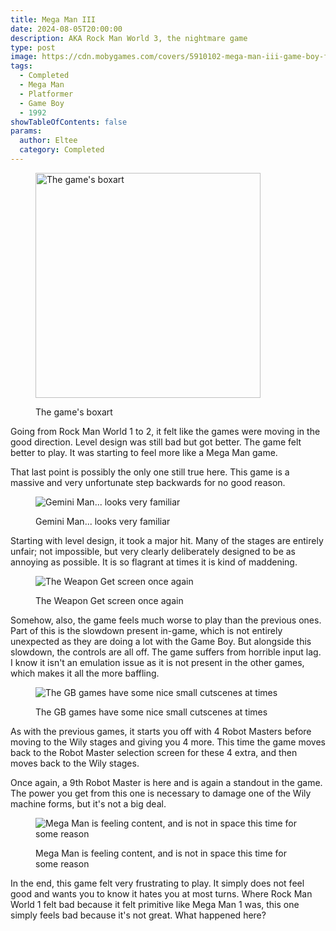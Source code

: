 ```yaml
---
title: Mega Man III
date: 2024-08-05T20:00:00
description: AKA Rock Man World 3, the nightmare game
type: post
image: https://cdn.mobygames.com/covers/5910102-mega-man-iii-game-boy-front-cover.jpg
tags:
  - Completed
  - Mega Man
  - Platformer
  - Game Boy
  - 1992
showTableOfContents: false
params:
  author: Eltee
  category: Completed
---
```

<figure><img src="https://cdn.mobygames.com/covers/5910102-mega-man-iii-game-boy-front-cover.jpg" alt="The game's boxart" width="360px "><figcaption><p>The game's boxart</p></figcaption></figure>

Going from Rock Man World 1 to 2, it felt like the games were moving in the good direction. Level design was still bad but got better. The game felt better to play. It was starting to feel more like a Mega Man game.

That last point is possibly the only one still true here. This game is a massive and very unfortunate step backwards for no good reason.

<figure><img src="/images/completed/megamaniii/s1.jpeg" alt="Gemini Man... looks very familiar" ><figcaption><p>Gemini Man... looks very familiar</p></figcaption></figure>

Starting with level design, it took a major hit. Many of the stages are entirely unfair; not impossible, but very clearly deliberately designed to be as annoying as possible. It is so flagrant at times it is kind of maddening.

<figure><img src="/images/completed/megamaniii/s2.jpeg" alt="The Weapon Get screen once again" ><figcaption><p>The Weapon Get screen once again</p></figcaption></figure>

Somehow, also, the game feels much worse to play than the previous ones. Part of this is the slowdown present in-game, which is not entirely unexpected as they are doing a lot with the Game Boy. But alongside this slowdown, the controls are all off. The game suffers from horrible input lag. I know it isn't an emulation issue as it is not present in the other games, which makes it all the more baffling.

<figure><img src="/images/completed/megamaniii/s3.jpeg" alt="The GB games have some nice small cutscenes at times" ><figcaption><p>The GB games have some nice small cutscenes at times</p></figcaption></figure>

As with the previous games, it starts you off with 4 Robot Masters before moving to the Wily stages and giving you 4 more. This time the game moves back to the Robot Master selection screen for these 4 extra, and then moves back to the Wily stages.

Once again, a 9th Robot Master is here and is again a standout in the game. The power you get from this one is necessary to damage one of the Wily machine forms, but it's not a big deal.

<figure><img src="/images/completed/megamaniii/s4.jpeg" alt="Mega Man is feeling content, and is not in space this time for some reason" ><figcaption><p>Mega Man is feeling content, and is not in space this time for some reason</p></figcaption></figure>

In the end, this game felt very frustrating to play. It simply does not feel good and wants you to know it hates you at most turns. Where Rock Man World 1 felt bad because it felt primitive like Mega Man 1 was, this one simply feels bad because it's not great. What happened here?
